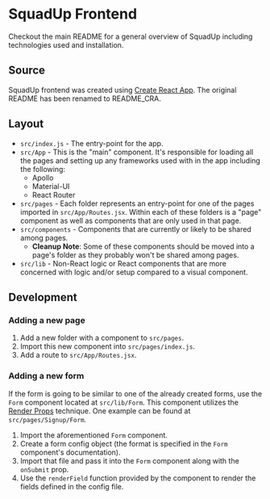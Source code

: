 # SquadUp Frontend

Checkout the main README for a general overview of SquadUp including technologies used and installation.

## Source

SquadUp frontend was created using [Create React App](https://facebook.github.io/create-react-app/). The original README has been renamed to README_CRA.

## Layout

- `src/index.js` - The entry-point for the app.
- `src/App` - This is the "main" component. It's responsible for loading all the pages and setting up any frameworks used with in the app including the following:
  - Apollo
  - Material-UI
  - React Router
- `src/pages` - Each folder represents an entry-point for one of the pages imported in `src/App/Routes.jsx`. Within each of these folders is a "page" component as well as components that are only used in that page.
- `src/components` - Components that are currently or likely to be shared among pages.
  - **Cleanup Note**: Some of these components should be moved into a page's folder as they probably won't be shared among pages.
- `src/lib` - Non-React logic or React components that are more concerned with logic and/or setup compared to a visual component.

## Development

### Adding a new page

1. Add a new folder with a component to `src/pages`.
2. Import this new component into `src/pages/index.js`.
3. Add a route to `src/App/Routes.jsx`.

### Adding a new form

If the form is going to be similar to one of the already created forms, use the `Form` component located at `src/lib/Form`. This component utilizes the [Render Props](https://reactjs.org/docs/render-props.html) technique. One example can be found at `src/pages/Signup/Form`.

1. Import the aforementioned `Form` component.
2. Create a form config object (the format is specified in the `Form` component's documentation).
3. Import that file and pass it into the `Form` component along with the `onSubmit` prop.
4. Use the `renderField` function provided by the component to render the fields defined in the config file.
